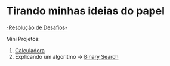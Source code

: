 # Tirando minhas ideias do papel

[-Resolução de Desafios-](https://henrygoncalvess.github.io/meus-projetos/desafios/desafios)

Mini Projetos:

1. [Calculadora](https://henrygoncalvess.github.io/Projetos/calculadora/escola/calc)<br>
1. Explicando um algoritmo -> [Binary Search](https://henrygoncalvess.github.io/Projetos/binary_search/index)
